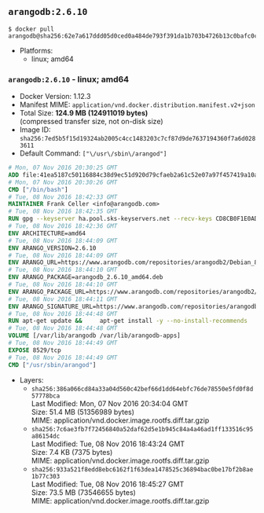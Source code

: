 ## `arangodb:2.6.10`

```console
$ docker pull arangodb@sha256:62e7a617ddd05d0ced0a484de793f391da1b703b4726b13c0bafc0cb63a95fda
```

-	Platforms:
	-	linux; amd64

### `arangodb:2.6.10` - linux; amd64

-	Docker Version: 1.12.3
-	Manifest MIME: `application/vnd.docker.distribution.manifest.v2+json`
-	Total Size: **124.9 MB (124911019 bytes)**  
	(compressed transfer size, not on-disk size)
-	Image ID: `sha256:7ed5b5f15d19324ab2005c4cc1483203c7cf87d9de7637194360f7a6d0283611`
-	Default Command: `["\/usr\/sbin\/arangod"]`

```dockerfile
# Mon, 07 Nov 2016 20:30:25 GMT
ADD file:41ea5187c50116884c38d9ec51d920d79cfaeb2a61c52e07a97f457419a10a4f in / 
# Mon, 07 Nov 2016 20:30:26 GMT
CMD ["/bin/bash"]
# Tue, 08 Nov 2016 18:42:33 GMT
MAINTAINER Frank Celler <info@arangodb.com>
# Tue, 08 Nov 2016 18:42:35 GMT
RUN gpg --keyserver ha.pool.sks-keyservers.net --recv-keys CD8CB0F1E0AD5B52E93F41E7EA93F5E56E751E9B
# Tue, 08 Nov 2016 18:42:36 GMT
ENV ARCHITECTURE=amd64
# Tue, 08 Nov 2016 18:44:09 GMT
ENV ARANGO_VERSION=2.6.10
# Tue, 08 Nov 2016 18:44:09 GMT
ENV ARANGO_URL=https://www.arangodb.com/repositories/arangodb2/Debian_8.0
# Tue, 08 Nov 2016 18:44:10 GMT
ENV ARANGO_PACKAGE=arangodb_2.6.10_amd64.deb
# Tue, 08 Nov 2016 18:44:10 GMT
ENV ARANGO_PACKAGE_URL=https://www.arangodb.com/repositories/arangodb2/Debian_8.0/amd64/arangodb_2.6.10_amd64.deb
# Tue, 08 Nov 2016 18:44:11 GMT
ENV ARANGO_SIGNATURE_URL=https://www.arangodb.com/repositories/arangodb2/Debian_8.0/amd64/arangodb_2.6.10_amd64.deb.asc
# Tue, 08 Nov 2016 18:44:48 GMT
RUN apt-get update &&     apt-get install -y --no-install-recommends         libgoogle-perftools4         ca-certificates         wget     &&     rm -rf /var/lib/apt/lists/* &&     wget ${ARANGO_SIGNATURE_URL} &&           wget ${ARANGO_PACKAGE_URL} &&             gpg --verify ${ARANGO_PACKAGE}.asc &&     dpkg -i ${ARANGO_PACKAGE} &&     sed -ri         -e 's!127\.0\.0\.1!0.0.0.0!g'         -e 's!^(file\s*=).*!\1 -!'         /etc/arangodb/arangod.conf     &&     apt-get purge -y --auto-remove ca-certificates wget &&     rm -f ${ARANGO_PACKAGE}*
# Tue, 08 Nov 2016 18:44:48 GMT
VOLUME [/var/lib/arangodb /var/lib/arangodb-apps]
# Tue, 08 Nov 2016 18:44:49 GMT
EXPOSE 8529/tcp
# Tue, 08 Nov 2016 18:44:49 GMT
CMD ["/usr/sbin/arangod"]
```

-	Layers:
	-	`sha256:386a066cd84a33a04d560c42bef66d1dd64ebfc76de78550e5fd0f8d57778bca`  
		Last Modified: Mon, 07 Nov 2016 20:34:04 GMT  
		Size: 51.4 MB (51356989 bytes)  
		MIME: application/vnd.docker.image.rootfs.diff.tar.gzip
	-	`sha256:7c6ae3fb7f72456840a52daf62d5e1b945c84a4a46ad1ff133516c95a86154dc`  
		Last Modified: Tue, 08 Nov 2016 18:43:24 GMT  
		Size: 7.4 KB (7375 bytes)  
		MIME: application/vnd.docker.image.rootfs.diff.tar.gzip
	-	`sha256:933a521f8edd8ebc6162f1f63dea1478525c36894bac0be17bf2b8ae1b77c303`  
		Last Modified: Tue, 08 Nov 2016 18:45:27 GMT  
		Size: 73.5 MB (73546655 bytes)  
		MIME: application/vnd.docker.image.rootfs.diff.tar.gzip
